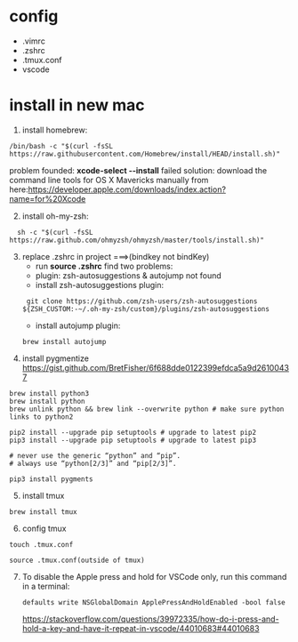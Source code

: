 # config 
- .vimrc
- .zshrc
- .tmux.conf
- vscode  

# install in new mac
1. install homebrew: 
```
/bin/bash -c "$(curl -fsSL https://raw.githubusercontent.com/Homebrew/install/HEAD/install.sh)"
```
  problem founded: __xcode-select --install__ failed 
  solution: 
   download the command line tools for OS X Mavericks manually from here:https://developer.apple.com/downloads/index.action?name=for%20Xcode
  
2. install oh-my-zsh:
```
  sh -c "$(curl -fsSL https://raw.github.com/ohmyzsh/ohmyzsh/master/tools/install.sh)"
```

3. replace .zshrc in project ===>(bindkey not bindKey)
   - run __source .zshrc__ find two problems:
   - plugin: zsh-autosuggestions & autojump not found
   - install zsh-autosuggestions plugin: 
   ```
    git clone https://github.com/zsh-users/zsh-autosuggestions ${ZSH_CUSTOM:-~/.oh-my-zsh/custom}/plugins/zsh-autosuggestions
   ```
   - install autojump plugin:
   ```
   brew install autojump
   ```
4. install pygmentize
  https://gist.github.com/BretFisher/6f688dde0122399efdca5a9d26100437
  ```
  brew install python3
  brew install python
  brew unlink python && brew link --overwrite python # make sure python links to python2

  pip2 install --upgrade pip setuptools # upgrade to latest pip2
  pip3 install --upgrade pip setuptools # upgrade to latest pip3

  # never use the generic “python” and “pip”.
  # always use “python[2/3]” and “pip[2/3]”.
  
  pip3 install pygments  
  ```
  
5. install tmux
  ```
  brew install tmux
  ```
6. config tmux
  ```
  touch .tmux.conf
  
  source .tmux.conf(outside of tmux)
  
  ```
7. To disable the Apple press and hold for VSCode only, run this command in a terminal:

   ```
   defaults write NSGlobalDomain ApplePressAndHoldEnabled -bool false
   ```
   https://stackoverflow.com/questions/39972335/how-do-i-press-and-hold-a-key-and-have-it-repeat-in-vscode/44010683#44010683
   
  
